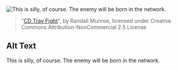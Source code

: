 ![This is silly, of course.  The enemy will be born in the network.](https://imgs.xkcd.com/comics/cd_tray_fight.png)
> "[CD Tray Fight](https://xkcd.com/251/)", by Randall Munroe, licensed under Creative Commons Attribution-NonCommercial 2.5 License

## Alt Text
This is silly, of course.  The enemy will be born in the network.
